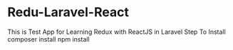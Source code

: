 # Redu-Laravel-React
This is Test App for Learning Redux with ReactJS in Laravel
Step To Install 
composer install
npm install
